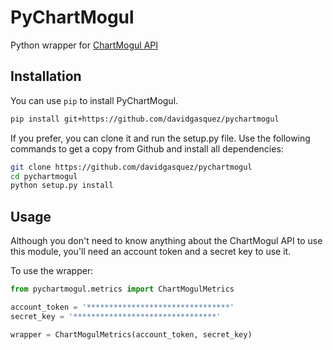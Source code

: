 # PyChartMogul
Python wrapper for [ChartMogul API](https://dev.chartmogul.com/docs)

## Installation
You can use `pip` to install PyChartMogul.

```bash
pip install git+https://github.com/davidgasquez/pychartmogul
```

If you prefer, you can clone it and run the setup.py file. Use the following
commands to get a copy from Github and install all dependencies:

```bash
git clone https://github.com/davidgasquez/pychartmogul
cd pychartmogul
python setup.py install
```

## Usage

Although you don't need to know anything about the ChartMogul API to use this
module, you'll need an account token and a secret key to use it.

To use the wrapper:

```python
from pychartmogul.metrics import ChartMogulMetrics

account_token = '********************************'
secret_key = '********************************'

wrapper = ChartMogulMetrics(account_token, secret_key)
```
